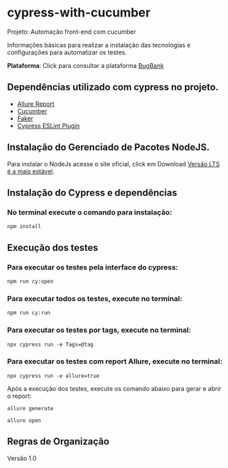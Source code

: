 # cypress-with-cucumber

Projeto: Automação front-end com cucumber

Informações básicas para realizar a instalação das tecnologias e configurações para automatizar os testes. 

**Plataforma**: Click para consultar a plataforma [BugBank](https://bugbank.netlify.app/)

## Dependências utilizado com cypress no projeto.

+ [Allure Report](https://github.com/Shelex/cypress-allure-plugin)
+ [Cucumber](https://github.com/badeball/cypress-cucumber-preprocessor)
+ [Faker](https://fakerjs.dev/)
+ [Cypress ESLint Plugin](https://github.com/cypress-io/eslint-plugin-cypress)

## Instalação do Gerenciado de Pacotes NodeJS.

Para instalar o NodeJs acesse o site oficial, click em Download [Versão LTS é a mais estável](https://nodejs.org/en/). 


## Instalação do Cypress e dependências

### No terminal execute o comando para instalação:

```
npm install
```

## Execução dos testes

### Para executar os testes pela interface do cypress:

```
npm run cy:open
```
### Para executar todos os testes, execute no terminal: 

```
npm run cy:run
```

### Para executar os testes por tags, execute no terminal:

```
npx cypress run -e Tags=@tag
```

### Para executar os testes com report Allure, execute no terminal:

```
npx cypress run -e allure=true
```

Após a execução dos testes, execute os comando abaixo para gerar e abrir o report:
```
allure generate
```
```
allure open
```
 
## Regras de Organização

Versão 1.0 
